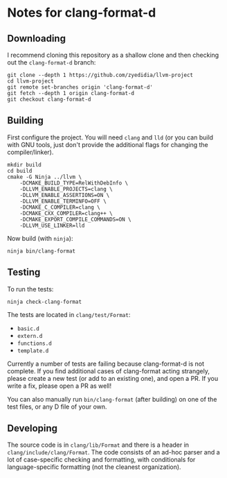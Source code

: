 # Notes for clang-format-d

## Downloading

I recommend cloning this repository as a shallow clone and then checking out
the `clang-format-d` branch:

```
git clone --depth 1 https://github.com/zyedidia/llvm-project
cd llvm-project
git remote set-branches origin 'clang-format-d'
git fetch --depth 1 origin clang-format-d
git checkout clang-format-d
```

## Building

First configure the project. You will need `clang` and `lld` (or you can build
with GNU tools, just don't provide the additional flags for changing the
compiler/linker).

```
mkdir build
cd build
cmake -G Ninja ../llvm \
    -DCMAKE_BUILD_TYPE=RelWithDebInfo \
    -DLLVM_ENABLE_PROJECTS=clang \
    -DLLVM_ENABLE_ASSERTIONS=ON \
    -DLLVM_ENABLE_TERMINFO=OFF \
    -DCMAKE_C_COMPILER=clang \
    -DCMAKE_CXX_COMPILER=clang++ \
    -DCMAKE_EXPORT_COMPILE_COMMANDS=ON \
    -DLLVM_USE_LINKER=lld
```

Now build (with `ninja`):

```
ninja bin/clang-format
```

## Testing

To run the tests:

```
ninja check-clang-format
```

The tests are located in `clang/test/Format`:

* `basic.d`
* `extern.d`
* `functions.d`
* `template.d`

Currently a number of tests are failing because clang-format-d is not complete.
If you find additional cases of clang-format acting strangely, please create a
new test (or add to an existing one), and open a PR. If you write a fix, please
open a PR as well!

You can also manually run `bin/clang-format` (after building) on one of the
test files, or any D file of your own.

## Developing

The source code is in `clang/lib/Format` and there is a header in
`clang/include/clang/Format`. The code consists of an ad-hoc parser and a lot
of case-specific checking and formatting, with conditionals for
language-specific formatting (not the cleanest organization).
